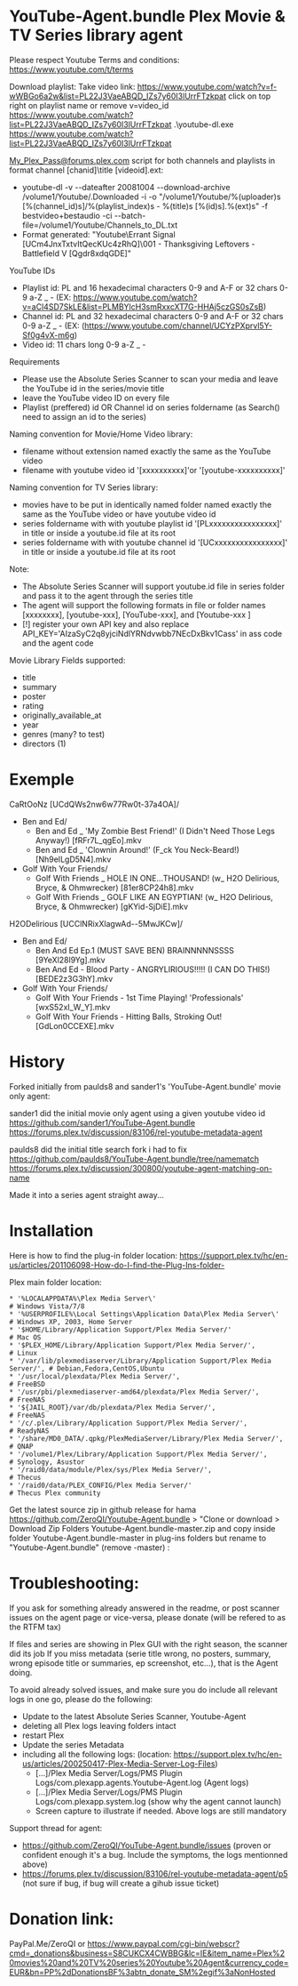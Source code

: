 # YouTube-Agent.bundle Plex Movie & TV Series library agent 

Please respect Youtube Terms and conditions: https://www.youtube.com/t/terms

Download playlist:
Take video link: https://www.youtube.com/watch?v=f-wWBGo6a2w&list=PL22J3VaeABQD_IZs7y60I3lUrrFTzkpat
click on top right on playlist name or remove v=video_id https://www.youtube.com/watch?list=PL22J3VaeABQD_IZs7y60I3lUrrFTzkpat
.\youtube-dl.exe https://www.youtube.com/watch?list=PL22J3VaeABQD_IZs7y60I3lUrrFTzkpat

My_Plex_Pass@forums.plex.com script for both channels and playlists in format channel [chanid]\title [videoid].ext:
- youtube-dl -v --dateafter 20081004 --download-archive /volume1/Youtube/.Downloaded -i -o "/volume1/Youtube/%(uploader)s [%(channel_id)s]/%(playlist_index)s - %(title)s [%(id)s].%(ext)s" -f bestvideo+bestaudio -ci --batch-file=/volume1/Youtube/Channels_to_DL.txt
- Format generated: "Youtube\Errant Signal [UCm4JnxTxtvItQecKUc4zRhQ]\001 - Thanksgiving Leftovers - Battlefield V [Qgdr8xdqGDE]"

YouTube IDs
- Playlist id: PL and 16 hexadecimal characters 0-9 and A-F or 32 chars 0-9 a-Z _ - (EX: https://www.youtube.com/watch?v=aCl4SD7SkLE&list=PLMBYlcH3smRxxcXT7G-HHAj5czGS0sZsB)
- Channel id: PL and 32 hexadecimal characters 0-9 and A-F or 32 chars 0-9 a-Z _ - (EX: (https://www.youtube.com/channel/UCYzPXprvl5Y-Sf0g4vX-m6g)
- Video id: 11 chars long 0-9 a-Z _ -

Requirements
- Please use the Absolute Series Scanner to scan your media and leave the YouTube id in the series/movie title
- leave the YouTube video ID on every file
- Playlist (preffered) id OR Channel id on series foldername (as Search() need to assign an id to the series)

Naming convention for Movie/Home Video library:
- filename without extension named exactly the same as the YouTube video
- filename with youtube video id '[xxxxxxxxxx]'or '[youtube-xxxxxxxxxx]'

Naming convention for TV Series library:
- movies have to be put in identically named folder named exactly the same as the YouTube video or have youtube video id
- series foldername with with youtube playlist id '[PLxxxxxxxxxxxxxxxx]' in title or inside a youtube.id file at its root
- series foldername with with youtube channel id '[UCxxxxxxxxxxxxxxxx]' in title or inside a youtube.id file at its root

Note:
- The Absolute Series Scanner will support youtube.id file in series folder and pass it to the agent through the series title
- The agent will support the following formats in file or folder names [xxxxxxxx], [youtube-xxx], [YouTube-xxx], and [Youtube-xxx ]
- [!] register your own API key and also replace API_KEY='AIzaSyC2q8yjciNdlYRNdvwbb7NEcDxBkv1Cass' in ass code and the agent code

Movie Library Fields supported:
- title
- summary
- poster
- rating
- originally_available_at
- year
- genres (many? to test)
- directors (1)

Exemple
=======

CaRtOoNz [UCdQWs2nw6w77Rw0t-37a4OA]/
- Ben and Ed/
  - Ben and Ed _ 'My Zombie Best Friend!' (I Didn't Need Those Legs Anyway!) [fRFr7L_qgEo].mkv
  - Ben and Ed _ 'Clownin Around!' (F_ck You Neck-Beard!) [Nh9eILgD5N4].mkv
- Golf With Your Friends/
  - Golf With Friends _ HOLE IN ONE...THOUSAND! (w_ H2O Delirious, Bryce, & Ohmwrecker) [81er8CP24h8].mkv
  - Golf With Friends _ GOLF LIKE AN EGYPTIAN! (w_ H2O Delirious, Bryce, & Ohmwrecker) [gKYid-SjDiE].mkv

H2ODelirious [UCClNRixXlagwAd--5MwJKCw]/
- Ben and Ed/
  - Ben And Ed Ep.1 (MUST SAVE BEN) BRAINNNNNSSSS [9YeXl28l9Yg].mkv
  - Ben And Ed - Blood Party - ANGRYLIRIOUS!!!!! (I CAN DO THIS!) [BEDE2z3G3hY].mkv
- Golf With Your Friends/
  - Golf With Your Friends - 1st Time Playing! 'Professionals' [wxS52xI_W_Y].mkv
  - Golf With Your Friends - Hitting Balls, Stroking Out! [GdLon0CCEXE].mkv

History
=======

Forked initially from paulds8 and sander1's 'YouTube-Agent.bundle' movie only agent:

sander1 did the initial movie only agent using a given youtube video id
https://github.com/sander1/YouTube-Agent.bundle
https://forums.plex.tv/discussion/83106/rel-youtube-metadata-agent

paulds8 did the initial title search fork i had to fix
https://github.com/paulds8/YouTube-Agent.bundle/tree/namematch
https://forums.plex.tv/discussion/300800/youtube-agent-matching-on-name

Made it into a series agent straight away...

Installation
============

Here is how to find the plug-in folder location:
https://support.plex.tv/hc/en-us/articles/201106098-How-do-I-find-the-Plug-Ins-folder-

Plex main folder location:

    * '%LOCALAPPDATA%\Plex Media Server\'                                        # Windows Vista/7/8
    * '%USERPROFILE%\Local Settings\Application Data\Plex Media Server\'         # Windows XP, 2003, Home Server
    * '$HOME/Library/Application Support/Plex Media Server/'                     # Mac OS
    * '$PLEX_HOME/Library/Application Support/Plex Media Server/',               # Linux
    * '/var/lib/plexmediaserver/Library/Application Support/Plex Media Server/', # Debian,Fedora,CentOS,Ubuntu
    * '/usr/local/plexdata/Plex Media Server/',                                  # FreeBSD
    * '/usr/pbi/plexmediaserver-amd64/plexdata/Plex Media Server/',              # FreeNAS
    * '${JAIL_ROOT}/var/db/plexdata/Plex Media Server/',                         # FreeNAS
    * '/c/.plex/Library/Application Support/Plex Media Server/',                 # ReadyNAS
    * '/share/MD0_DATA/.qpkg/PlexMediaServer/Library/Plex Media Server/',        # QNAP
    * '/volume1/Plex/Library/Application Support/Plex Media Server/',            # Synology, Asustor
    * '/raid0/data/module/Plex/sys/Plex Media Server/',                          # Thecus
    * '/raid0/data/PLEX_CONFIG/Plex Media Server/'                               # Thecus Plex community    

Get the latest source zip in github release for hama https://github.com/ZeroQI/Youtube-Agent.bundle > "Clone or download > Download Zip
Folders Youtube-Agent.bundle-master.zip and copy inside folder Youtube-Agent.bundle-master in plug-ins folders but rename to "Youtube-Agent.bundle" (remove -master) :

Troubleshooting:
================
If you ask for something already answered in the readme, or post scanner issues on the agent page or vice-versa, please donate (will be refered to as the RTFM tax)

If files and series are showing in Plex GUI with the right season, the scanner did its job
If you miss metadata (serie title wrong, no posters, summary, wrong episode title or summaries, ep screenshot, etc...), that is the Agent doing.

To avoid already solved issues, and make sure you do include all relevant logs in one go, please do the following:
- Update to the latest Absolute Series Scanner, Youtube-Agent
- deleting all Plex logs leaving folders intact
- restart Plex
- Update the series Metadata
- including all the following logs: (location: https://support.plex.tv/hc/en-us/articles/200250417-Plex-Media-Server-Log-Files)
   - [...]/Plex Media Server/Logs/PMS Plugin Logs/com.plexapp.agents.Youtube-Agent.log (Agent logs)
   - [...]/Plex Media Server/Logs/PMS Plugin Logs/com.plexapp.system.log (show why the agent cannot launch)
   - Screen capture to illustrate if needed. Above logs are still mandatory

Support thread for agent:
- https://github.com/ZeroQI/YouTube-Agent.bundle/issues (proven or confident enough it's a bug. Include the symptoms, the logs mentionned above)
- https://forums.plex.tv/discussion/83106/rel-youtube-metadata-agent/p5 (not sure if bug, if bug will create a gihub issue ticket)

Donation link:
==============
PayPal.Me/ZeroQI or https://www.paypal.com/cgi-bin/webscr?cmd=_donations&business=S8CUKCX4CWBBG&lc=IE&item_name=Plex%20movies%20and%20TV%20series%20Youtube%20Agent&currency_code=EUR&bn=PP%2dDonationsBF%3abtn_donate_SM%2egif%3aNonHosted
